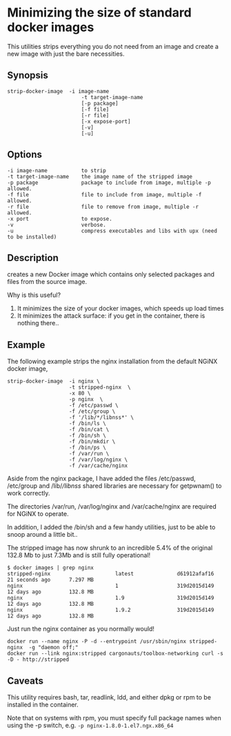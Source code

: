 # Minimizing the size of standard docker images

This utilities strips everything you do not need from an image and create a new image with just the bare necessities.

## Synopsis
	strip-docker-image 	-i image-name
                            -t target-image-name
                            [-p package]
                            [-f file]
                            [-r file]
                            [-x expose-port]
                            [-v]
                            [-u]

## Options
	-i image-name           to strip
	-t target-image-name	the image name of the stripped image
	-p package              package to include from image, multiple -p allowed.
	-f file                 file to include from image, multiple -f allowed.
	-r file                 file to remove from image, multiple -r allowed.
	-x port                 to expose.
	-v                      verbose.
	-u                      compress executables and libs with upx (need to be installed)

## Description
creates a new Docker image which contains only selected packages and files from the source image.

Why is this useful?

1. It minimizes the size of your docker images, which speeds up load times
2. It minimizes the attack surface: if you get in the container, there is nothing there..

## Example
The following example strips the nginx installation from the default NGiNX docker image,

```
strip-docker-image  -i nginx \
                    -t stripped-nginx  \
                    -x 80 \
                    -p nginx  \
                    -f /etc/passwd \
                    -f /etc/group \
                    -f '/lib/*/libnss*' \
                    -f /bin/ls \
                    -f /bin/cat \
                    -f /bin/sh \
                    -f /bin/mkdir \
                    -f /bin/ps \
                    -f /var/run \
                    -f /var/log/nginx \
                    -f /var/cache/nginx
```
Aside from the nginx package, I have added the files /etc/passwd, /etc/group and /lib/*/libnss* shared libraries
are necessary for getpwnam() to work correctly.

The directories /var/run, /var/log/nginx and /var/cache/nginx are required for NGiNX to operate.

In addition, I added the /bin/sh and a few handy utilities, just to be able to snoop around a little bit..


The stripped image has now shrunk to an incredible 5.4% of the original 132.8 Mb to just 7.3Mb and is still fully operational!

```
$ docker images | grep nginx
stripped-nginx                     latest              d61912afaf16        21 seconds ago      7.297 MB
nginx                              1                   319d2015d149        12 days ago         132.8 MB
nginx                              1.9                 319d2015d149        12 days ago         132.8 MB
nginx                              1.9.2               319d2015d149        12 days ago         132.8 MB
```

Just run the nginx container as you normally would!

```
docker run --name nginx -P -d --entrypoint /usr/sbin/nginx stripped-nginx  -g "daemon off;"
docker run --link nginx:stripped cargonauts/toolbox-networking curl -s -D - http://stripped
```

## Caveats
This utility requires bash, tar, readlink, ldd, and either dpkg or rpm to be installed in the container.

Note that on systems with rpm, you must specify full package names when using the -p switch, e.g. ```-p nginx-1.8.0-1.el7.ngx.x86_64```
